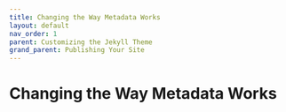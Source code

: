 ```yaml
---
title: Changing the Way Metadata Works
layout: default
nav_order: 1
parent: Customizing the Jekyll Theme
grand_parent: Publishing Your Site
---
```


# Changing the Way Metadata Works